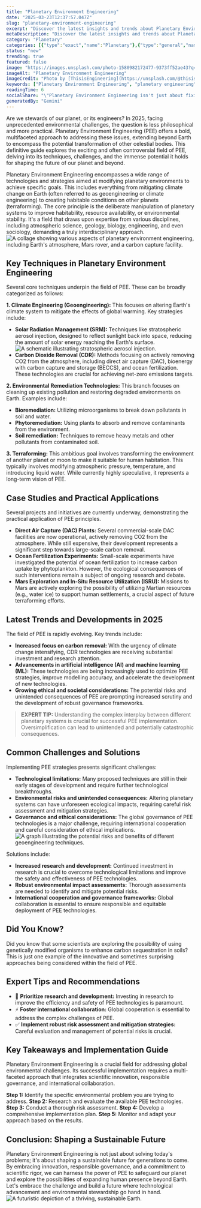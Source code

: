 ```yaml
---
title: "Planetary Environment Engineering"
date: "2025-03-23T12:37:57.047Z"
slug: "planetary-environment-engineering"
excerpt: "Discover the latest insights and trends about Planetary Environment Engineering. This comprehensive guide covers everything you need to know about Planetary Environment Engineering in 2025."
metaDescription: "Discover the latest insights and trends about Planetary Environment Engineering. This comprehensive guide covers everything you need to know about Planetar..."
category: "Planetary"
categories: [{"type":"exact","name":"Planetary"},{"type":"general","name":"Engineering"},{"type":"medium","name":"Aerospace Engineering"},{"type":"specific","name":"Atmospheric Modification"},{"type":"niche","name":"Climate Modeling"}]
status: "new"
trending: true
featured: false
image: "https://images.unsplash.com/photo-1580982172477-9373ff52ae43?q=85&w=1200&fit=max&fm=webp&auto=compress"
imageAlt: "Planetary Environment Engineering"
imageCredit: "Photo by [ThisisEngineering](https://unsplash.com/@thisisengineering) on Unsplash"
keywords: ["Planetary Environment Engineering", "planetary engineering", "geoengineering", "climate engineering", "planetary environment solutions", "carbon capture technologies", "solar radiation management", "planetary habitability", "terraforming", "environmental remediation technologies"]
readingTime: 6
socialShare: "\"Planetary Environment Engineering isn't just about fixing Earth; it's about shaping the future of life itself, both here and potentially beyond.\""
generatedBy: "Gemini"
---
```


Are we stewards of our planet, or its engineers?  In 2025, facing unprecedented environmental challenges, the question is less philosophical and more practical. Planetary Environment Engineering (PEE) offers a bold, multifaceted approach to addressing these issues, extending beyond Earth to encompass the potential transformation of other celestial bodies. This definitive guide explores the exciting and often controversial field of PEE, delving into its techniques, challenges, and the immense potential it holds for shaping the future of our planet and beyond.



Planetary Environment Engineering encompasses a wide range of technologies and strategies aimed at modifying planetary environments to achieve specific goals. This includes everything from mitigating climate change on Earth (often referred to as geoengineering or climate engineering) to creating habitable conditions on other planets (terraforming).  The core principle is the deliberate manipulation of planetary systems to improve habitability, resource availability, or environmental stability.  It's a field that draws upon expertise from various disciplines, including atmospheric science, geology, biology, engineering, and even sociology, demanding a truly interdisciplinary approach. ![A collage showing various aspects of planetary environment engineering, including Earth's atmosphere, Mars rover, and a carbon capture facility.](https://images.unsplash.com/photo-1581092583537-20d51b4b4f1b?q=85&w=1200&fit=max&fm=webp&auto=compress)

## Key Techniques in Planetary Environment Engineering

Several core techniques underpin the field of PEE.  These can be broadly categorized as follows:

**1.  Climate Engineering (Geoengineering):** This focuses on altering Earth's climate system to mitigate the effects of global warming.  Key strategies include:

*   **Solar Radiation Management (SRM):** Techniques like stratospheric aerosol injection, designed to reflect sunlight back into space, reducing the amount of solar energy reaching the Earth's surface.  ![A schematic illustrating stratospheric aerosol injection.](https://images.unsplash.com/photo-1581092580497-e0d23cbdf1dc?q=85&w=1200&fit=max&fm=webp&auto=compress)
*   **Carbon Dioxide Removal (CDR):**  Methods focusing on actively removing CO2 from the atmosphere, including direct air capture (DAC), bioenergy with carbon capture and storage (BECCS), and ocean fertilization.  These technologies are crucial for achieving net-zero emissions targets.

**2.  Environmental Remediation Technologies:** This branch focuses on cleaning up existing pollution and restoring degraded environments on Earth.  Examples include:

*   **Bioremediation:** Utilizing microorganisms to break down pollutants in soil and water.
*   **Phytoremediation:** Using plants to absorb and remove contaminants from the environment.
*   **Soil remediation:** Techniques to remove heavy metals and other pollutants from contaminated soil.

**3.  Terraforming:** This ambitious goal involves transforming the environment of another planet or moon to make it suitable for human habitation.  This typically involves modifying atmospheric pressure, temperature, and introducing liquid water.  While currently highly speculative, it represents a long-term vision of PEE.

##  Case Studies and Practical Applications

Several projects and initiatives are currently underway, demonstrating the practical application of PEE principles.  

*   **Direct Air Capture (DAC) Plants:** Several commercial-scale DAC facilities are now operational, actively removing CO2 from the atmosphere.  While still expensive, their development represents a significant step towards large-scale carbon removal.
*   **Ocean Fertilization Experiments:**  Small-scale experiments have investigated the potential of ocean fertilization to increase carbon uptake by phytoplankton.  However, the ecological consequences of such interventions remain a subject of ongoing research and debate.
*   **Mars Exploration and In-Situ Resource Utilization (ISRU):**  Missions to Mars are actively exploring the possibility of utilizing Martian resources (e.g., water ice) to support human settlements, a crucial aspect of future terraforming efforts.

## Latest Trends and Developments in 2025

The field of PEE is rapidly evolving. Key trends include:

*   **Increased focus on carbon removal:**  With the urgency of climate change intensifying, CDR technologies are receiving substantial investment and research attention.
*   **Advancements in artificial intelligence (AI) and machine learning (ML):** These technologies are being increasingly used to optimize PEE strategies, improve modelling accuracy, and accelerate the development of new technologies.
*   **Growing ethical and societal considerations:**  The potential risks and unintended consequences of PEE are prompting increased scrutiny and the development of robust governance frameworks.

> **EXPERT TIP:**  Understanding the complex interplay between different planetary systems is crucial for successful PEE implementation.  Oversimplification can lead to unintended and potentially catastrophic consequences.

## Common Challenges and Solutions

Implementing PEE strategies presents significant challenges:

*   **Technological limitations:**  Many proposed techniques are still in their early stages of development and require further technological breakthroughs.
*   **Environmental risks and unintended consequences:**  Altering planetary systems can have unforeseen ecological impacts, requiring careful risk assessment and mitigation strategies.
*   **Governance and ethical considerations:**  The global governance of PEE technologies is a major challenge, requiring international cooperation and careful consideration of ethical implications.  ![A graph illustrating the potential risks and benefits of different geoengineering techniques.](https://images.unsplash.com/photo-1581092160562-40aa08e78837?q=85&w=1200&fit=max&fm=webp&auto=compress)

Solutions include:

*   **Increased research and development:**  Continued investment in research is crucial to overcome technological limitations and improve the safety and effectiveness of PEE technologies.
*   **Robust environmental impact assessments:**  Thorough assessments are needed to identify and mitigate potential risks.
*   **International cooperation and governance frameworks:**  Global collaboration is essential to ensure responsible and equitable deployment of PEE technologies.

## Did You Know?

Did you know that some scientists are exploring the possibility of using genetically modified organisms to enhance carbon sequestration in soils? This is just one example of the innovative and sometimes surprising approaches being considered within the field of PEE.

## Expert Tips and Recommendations

*   🔑 **Prioritize research and development:**  Investing in research to improve the efficiency and safety of PEE technologies is paramount.
*   ⚡ **Foster international collaboration:**  Global cooperation is essential to address the complex challenges of PEE.
*   ✅ **Implement robust risk assessment and mitigation strategies:**  Careful evaluation and management of potential risks is crucial.

## Key Takeaways and Implementation Guide

Planetary Environment Engineering is a crucial field for addressing global environmental challenges. Its successful implementation requires a multi-faceted approach that integrates scientific innovation, responsible governance, and international collaboration.

**Step 1:**  Identify the specific environmental problem you are trying to address.
**Step 2:**  Research and evaluate the available PEE technologies.
**Step 3:**  Conduct a thorough risk assessment.
**Step 4:**  Develop a comprehensive implementation plan.
**Step 5:**  Monitor and adapt your approach based on the results.

## Conclusion: Shaping a Sustainable Future

Planetary Environment Engineering is not just about solving today's problems; it's about shaping a sustainable future for generations to come.  By embracing innovation, responsible governance, and a commitment to scientific rigor, we can harness the power of PEE to safeguard our planet and explore the possibilities of expanding human presence beyond Earth.  Let's embrace the challenge and build a future where technological advancement and environmental stewardship go hand in hand. ![A futuristic depiction of a thriving, sustainable Earth.](https://images.unsplash.com/photo-1580982172477-9373ff52ae43?q=85&w=1200&fit=max&fm=webp&auto=compress)

